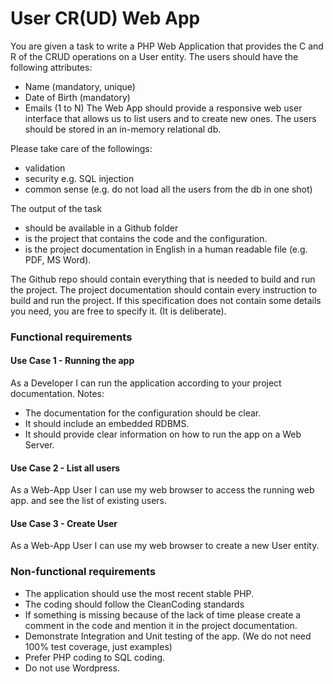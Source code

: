 # User CR(UD) Web App
You are given a task to write a PHP Web Application that provides the C and R of the CRUD operations on a User entity.
The users should have the following attributes:
*	Name (mandatory, unique)
*	Date of Birth (mandatory)
*	Emails (1 to N)
The Web App should provide a responsive web user interface that allows us to list users and to create new ones. 
The users should be stored in an in-memory relational db.

Please take care of the followings:
- validation
- security e.g. SQL injection
- common sense (e.g. do not load all the users from the db in one shot)

The output of the task
*	should be available in a Github folder
*	is the project that contains the code and the configuration.
*	is the project documentation in English in a human readable file (e.g. PDF, MS Word).

The Github repo should contain everything that is needed to build and run the project.
The project documentation should contain every instruction to build and run the project.
If this specification does not contain some details you need, you are free to specify it. (It is deliberate).

### Functional requirements

#### Use Case 1 - Running the app
As a Developer I can run the application according to your project documentation.
Notes:
*	The documentation for the configuration should be clear.
*	It should include an embedded RDBMS.
*	It should provide clear information on how to run the app on a Web Server.

#### Use Case 2 - List all users
As a Web-App User I can use my web browser to access the running web app. and see the list of existing users.

#### Use Case 3 - Create User
As a Web-App User I can use my web browser to create a new User entity.

### Non-functional requirements
*	The application should use the most recent stable PHP.
*	The coding should follow the CleanCoding standards 
*	If something is missing because of the lack of time please create a comment in the code and mention it in the project documentation.
*	Demonstrate Integration and Unit testing of the app. (We do not need 100% test coverage, just examples)
*	Prefer PHP coding to SQL coding. 
*	Do not use Wordpress.
